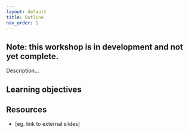 ```yaml
---
layout: default
title: Outline
nav_order: 1
---
```


## Note: this workshop is in development and not yet complete.

Description...

## Learning objectives



## Resources
* [eg. link to external slides]
